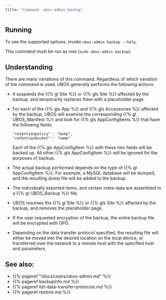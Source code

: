 ```yaml
---
title: "Command: ubos-admin backup"
---
```


## Running

To see the supported options, invoke ``ubos-admin backup --help``.

This command must be run as root (``sudo ubos-admin backup``).

## Understanding

There are many variations of this command. Regardless of which variation of the command is
used, UBOS generally performs the following actions:

* It suspends the {{% gl Site %}} or {{% gls Site %}} affected by the backup, and temporarily
  replaces them with a placeholder page.

* For each of the {{% gls App %}} and {{% gls Accessories %}} affected by the
  backup, UBOS will examine the corresponding {{% gl UBOS_Manifest %}} and look for
  {{% gls AppConfigItems %}} that have the following fields:

  ```
  "retentionpolicy" : "keep",
  "retentionbucket" : "name"
  ```

  Each of the {{% gls AppConfigItem %}} with these two fields will be backed
  up. All other {{% gls AppConfigItem %}} will be ignored for the purposes of backup.

* The actual backup performed depends on the type of {{% gl AppConfigItem %}}. For
  example, a MySQL database will be dumped, and the resulting dump file will be
  added to the backup.

* The individually exported items, and certain meta-data are assembled in a
  {{% gl UBOS_Backup %}} file.

* UBOS resumes the {{% gl Site %}} or {{% gls Site %}} affacted by the backup, and removes
  the placeholder page.

* If the user requested encryption of the backup, the entire backup file will be
  encrypted with GPG.

* Depending on the data transfer protocol specified, the resulting file will either be
  moved into the desired location on the local device, or transferred over the network
  to a remote host with the specified host and parameters.

## See also:

* {{% pageref "/docs/users/ubos-admin.md" %}}
* {{% pageref backupinfo.md %}}
* {{% pageref list-data-transfer-protocols.md %}}
* {{% pageref restore.md %}}
